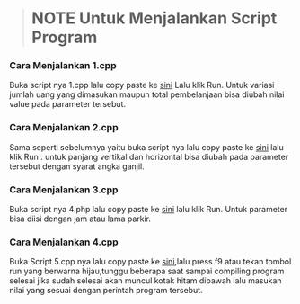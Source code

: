 ># NOTE Untuk Menjalankan Script Program

### Cara Menjalankan 1.cpp
Buka script nya 1.cpp lalu copy paste ke [sini](http://cpp.sh/)
Lalu klik Run. Untuk variasi jumlah uang yang dimasukan maupun total pembelanjaan bisa diubah nilai value pada parameter tersebut.
### Cara Menjalankan 2.cpp
Sama seperti sebelumnya yaitu buka script nya lalu copy paste ke [sini](http://www.writephponline.com/) lalu klik Run . untuk panjang vertikal dan horizontal bisa diubah pada parameter tersebut dengan syarat angka ganjil.
### Cara Menjalankan 3.cpp
Buka script nya 4.php lalu copy paste ke [sini](http://www.writephponline.com/) lalu klik Run. Untuk parameter bisa diisi dengan jam atau lama parkir.
### Cara Menjalankan 4.cpp
Buka Script 5.cpp nya lalu copy paste ke [sini](https://www.onlinegdb.com/online_c++_compiler),lalu press f9 atau tekan tombol run yang berwarna hijau,tunggu beberapa saat sampai compiling program selesai jika sudah selesai akan muncul kotak hitam dibawah lalu masukan nilai yang sesuai dengan perintah program tersebut.
